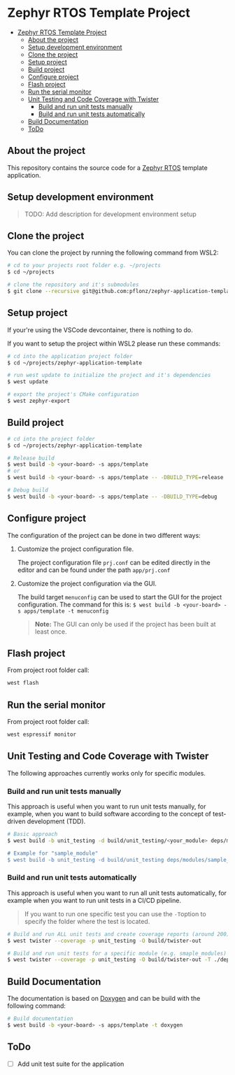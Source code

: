 # Zephyr RTOS Template Project

- [Zephyr RTOS Template Project](#zephyr-rtos-template-project)
  - [About the project](#about-the-project)
  - [Setup development environment](#setup-development-environment)
  - [Clone the project](#clone-the-project)
  - [Setup project](#setup-project)
  - [Build project](#build-project)
  - [Configure project](#configure-project)
  - [Flash project](#flash-project)
  - [Run the serial monitor](#run-the-serial-monitor)
  - [Unit Testing and Code Coverage with Twister](#unit-testing-and-code-coverage-with-twister)
    - [Build and run unit tests manually](#build-and-run-unit-tests-manually)
    - [Build and run unit tests automatically](#build-and-run-unit-tests-automatically)
  - [Build Documentation](#build-documentation)
  - [ToDo](#todo)

## About the project

This repository contains the source code for a [Zephyr RTOS](https://docs.zephyrproject.org/latest/index.html) template application.

## Setup development environment

> TODO: Add description for development environment setup

## Clone the project

You can clone the project by running the following command from WSL2:

```bash
# cd to your projects root folder e.g. ~/projects
$ cd ~/projects 

# clone the repository and it's submodules
$ git clone --recursive git@github.com:pflonz/zephyr-application-template.git
```

## Setup project

If your're using the VSCode devcontainer, there is nothing to do.

If you want to setup the project within WSL2 please run these commands:

```bash
# cd into the application project folder
$ cd ~/projects/zephyr-application-template

# run west update to initialize the project and it's dependencies
$ west update

# export the project's CMake configuration
$ west zephyr-export
```

## Build project

```bash
# cd into the project folder
$ cd ~/projects/zephyr-application-template

# Release build
$ west build -b <your-board> -s apps/template
# or
$ west build -b <your-board> -s apps/template -- -DBUILD_TYPE=release

# Debug build
$ west build -b <your-board> -s apps/template -- -DBUILD_TYPE=debug
```

## Configure project

The configuration of the project can be done in two different ways:

1. Customize the project configuration file.

    The project configuration file `prj.conf` can be edited directly in the editor and can be found under the path `app/prj.conf`

2. Customize the project configuration via the GUI.

    The build target `menuconfig` can be used to start the GUI for the project configuration. The command for this is: `$ west build -b <your-board> -s apps/template -t menuconfig`

    > **Note:** The GUI can only be used if the project has been built at least once.

## Flash project

From project root folder call:

```bash
west flash
```

## Run the serial monitor

From project root folder call:

```bash
west espressif monitor
```

## Unit Testing and Code Coverage with Twister

The following approaches currently works only for specific modules.

### Build and run unit tests manually

This approach is useful when you want to run unit tests manually, for example, when you want to build software according to the concept of test-driven development (TDD).

```bash
# Basic approach
$ west build -b unit_testing -d build/unit_testing/<your_module> deps/modules/<your_module>/tests && build/unit_testing/<<our_module>/testbinary

# Example for "sample_module"
$ west build -b unit_testing -d build/unit_testing deps/modules/sample_module/tests && build/unit_testing/testbinary
```

### Build and run unit tests automatically

This approach is useful when you want to run all unit tests automatically, for example when you want to run unit tests in a CI/CD pipeline.

> If you want to run one specific test you can use the `-T`option to specify the folder where the test is located.

```bash
# Build and run ALL unit tests and create coverage reports (around 200)
$ west twister --coverage -p unit_testing -O build/twister-out

# Build and run unit tests for a specific module (e.g. smaple_modules) and create coverage reports
$ west twister --coverage -p unit_testing -O build/twister-out -T ./deps/modules/sample_module/
```

## Build Documentation

The documentation is based on [Doxygen](https://www.doxygen.nl/index.html) and can be build with the following command:

```bash
# Build documentation
$ west build -b <your-board> -s apps/template -t doxygen
```

## ToDo

- [ ] Add unit test suite for the application

